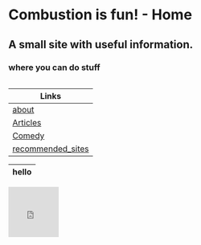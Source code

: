 # Combustion is fun! - Home

## A small site with useful information.
### where you can do stuff


![]()


| Links |
|--|
| [about](about.md) |
| [Articles](InterestingBytes/InterestingBytes.md) |
| [Comedy](comedy/comedy.md) |
| [recommended_sites](InterestingBytes/articles/recommended_sites.md) |

|                                hello                          |
|--|
<iframe width="100" height="100" src="https://www.youtube.com/embed/Q6kJaMf3Lgo?si=Lyd2bbwIxFeTeLm_" title="YouTube video player" frameborder="0" allow="accelerometer; autoplay; clipboard-write; encrypted-media; gyroscope; picture-in-picture; web-share" allowfullscreen></iframe>
